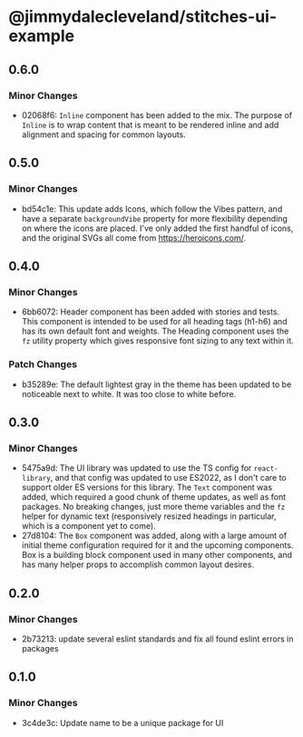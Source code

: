 # @jimmydalecleveland/stitches-ui-example

## 0.6.0

### Minor Changes

- 02068f6: `Inline` component has been added to the mix. The purpose of `Inline` is to wrap content that is meant to be rendered inline and add alignment and spacing for common layouts.

## 0.5.0

### Minor Changes

- bd54c1e: This update adds Icons, which follow the Vibes pattern, and have a separate `backgroundVibe` property for more flexibility depending on where the icons are placed. I've only added the first handful of icons, and the original SVGs all come from https://heroicons.com/.

## 0.4.0

### Minor Changes

- 6bb6072: Header component has been added with stories and tests. This component is intended to be used for all heading tags (h1-h6) and has its own default font and weights. The Heading component uses the `fz` utility property which gives responsive font sizing to any text within it.

### Patch Changes

- b35289e: The default lightest gray in the theme has been updated to be noticeable next to white. It was too close to white before.

## 0.3.0

### Minor Changes

- 5475a9d: The UI library was updated to use the TS config for `react-library`, and that config was updated to use ES2022, as I don't care to support older ES versions for this library. The `Text` component was added, which required a good chunk of theme updates, as well as font packages. No breaking changes, just more theme variables and the `fz` helper for dynamic text (responsively resized headings in particular, which is a component yet to come).
- 27d8104: The `Box` component was added, along with a large amount of initial theme configuration required for it and the upcoming components. Box is a building block component used in many other components, and has many helper props to accomplish common layout desires.

## 0.2.0

### Minor Changes

- 2b73213: update several eslint standards and fix all found eslint errors in packages

## 0.1.0

### Minor Changes

- 3c4de3c: Update name to be a unique package for UI
